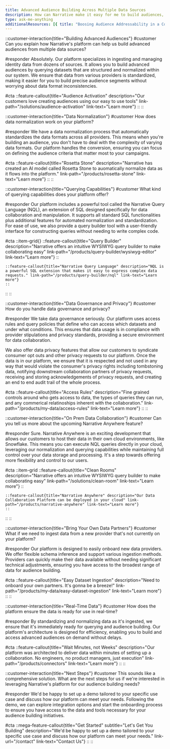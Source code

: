 ```yaml
---
title: Advanced Audience Building Across Multiple Data Sources
description: How can Narrative make it easy for me to build audiences, with complex logic, across a variety of different data sources?
type: ask-me-anything
additionalResources: [{ title: "Boosing Audience Addressability in a Cookieless World", link: "/blog/boosting-audience-addressability-in-a-cookieless-world" }]
---
```



::customer-interaction{title="Building Advanced Audiences"}
#customer
Can you explain how Narrative's platform can help us build advanced audiences from multiple data sources?

#responder
Absolutely. Our platform specializes in ingesting and managing identity data from dozens of sources. It allows you to build advanced audiences by querying datasets that are structured and normalized within our system. We ensure that data from various providers is standardized, making it easier for you to build precise audience segments without worrying about data format inconsistencies.

#cta
::feature-callout{title="Audience Activation" description="Our customers love creating audiences using our easy to use tools" link-path="/solutions/audience-activation" link-text="Learn more"}
::
::

::customer-interaction{title="Data Normalization"}
#customer
How does data normalization work on your platform?

#responder
We have a data normalization process that automatically standardizes the data formats across all providers. This means when you're building an audience, you don't have to deal with the complexity of varying data formats. Our platform handles the conversion, ensuring you can focus on defining the audience criteria that matter most to your campaigns.

#cta
::feature-callout{title="Rosetta Stone" description="Narrative has created an AI model called Rosetta Stone to auomatically normalize data as it flows into the platform." link-path="/products/rosetta-stone" link-text="Learn more"}
::
::

::customer-interaction{title="Querying Capabilities"}
#customer
What kind of querying capabilities does your platform offer?

#responder
Our platform includes a powerful tool called the Narrative Query Language (NQL), an extension of SQL designed specifically for data collaboration and manipulation. It supports all standard SQL functionalities plus additional features for automated normalization and standardization. For ease of use, we also provide a query builder tool with a user-friendly interface for constructing queries without needing to write complex code.

#cta
::item-grid{}
    ::feature-callout{title="Query Builder" description="Narrative offers an intuitive WYSIWYG query builder to make collaborating easy" link-path="/products/query-builder/wysiwyg-editor" link-text="Learn more"}
    ::

    ::feature-callout{title="Narrative Query Language" description="NQL is a powerful SQL extension that makes it easy to express complex data requests." link-path="/products/query-builder/nql" link-text="Learn more"}
    ::
::
::

::customer-interaction{title="Data Governance and Privacy"}
#customer
How do you handle data governance and privacy?

#responder
We take data governance seriously. Our platform uses access rules and query policies that define who can access which datasets and under what conditions. This ensures that data usage is in compliance with provider stipulations and privacy standards, providing a secure environment for data collaboration.

We also offer data privacy features that allow our customers to syndicate consumer opt outs and other privacy requests to our platform.  Once the data is in our platform, we ensure that it is respected and not used in any way that would violate the consumer's privacy rights including tombstoning data, notifying downstream collaboration partners of privacy requests, receiving and storing acknowledgements of privacy requests, and creating an end to end audit trail of the whole process.

#cta
::feature-callout{title="Access Rules" description="Fine grained controls around who gets access to data, the types of queries they can run, and any commerical relatinoships inherent with the collaboration." link-path="/products/my-data/access-rules" link-text="Learn more"}
::
::

::customer-interaction{title="On Prem Data Collaboration"}
#customer
Can you tell us more about the upcoming Narrative Anywhere feature?

#responder
Sure. Narrative Anywhere is an exciting development that allows our customers to host their data in their own cloud environments, like Snowflake. This means you can execute NQL queries directly in your cloud, leveraging our normalization and querying capabilities while maintaining full control over your data storage and processing. It's a step towards offering more flexibility and control to our users.

#cta
::item-grid
    ::feature-callout{title="Clean Rooms" description="Narrative offers an intuitive WYSIWYG query builder to make collaborating easy" link-path="/solutions/clean-room" link-text="Learn more"}
    ::

    ::feature-callout{title="Narrative Anywhere" description="Our Data Collaboration Platform can be deployed in your cloud" link-path="/products/narrative-anywhere" link-text="Learn more"}
    ::
::
::

::customer-interaction{title="Bring Your Own Data Partners"}
#customer
What if we need to ingest data from a new provider that's not currently on your platform?

#responder
Our platform is designed to easily onboard new data providers. We offer flexible schema inference and support various ingestion methods. Providers can quickly make their data available without needing significant technical adjustments, ensuring you have access to the broadest range of data for audience building.

#cta
::feature-callout{title="Easy Dataset Ingestion" description="Need to onboard your own partners.  It's gonna be a breeze!" link-path="/products/my-data/easy-dataset-ingestion" link-text="Learn more"}
::
::

::customer-interaction{title="Real-Time Data"}
#customer
How does the platform ensure the data is ready for use in real-time?

#responder
By standardizing and normalizing data as it's ingested, we ensure that it's immediately ready for querying and audience building. Our platform's architecture is designed for efficiency, enabling you to build and access advanced audiences on demand without delays.

#cta
::feature-callout{title="Wait Minutes, not Weeks" description="Our platform was architected to deliver data within minutes of setting up a collaboration.  No engineers, no product managers, just execution" link-path="/products/connectors" link-text="Learn more"}
::
::

::customer-interaction{title="Next Steps"}
#customer
This sounds like a comprehensive solution. What are the next steps for us if we're interested in leveraging Narrative's platform for our audience building needs?

#responder
We'd be happy to set up a demo tailored to your specific use case and discuss how our platform can meet your needs. Following the demo, we can explore integration options and start the onboarding process to ensure you have access to the data and tools necessary for your audience building initiatives.

#cta
::mega-feature-callout{title="Get Started" subtitle="Let's Get You Building" description="We'd be happy to set up a demo tailored to your specific use case and discuss how our platform can meet your needs." link-url="/contact" link-text="Contact Us"}
::
::
